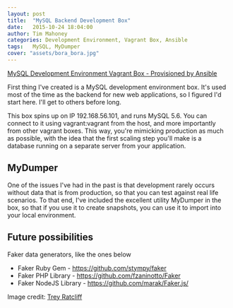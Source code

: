 ```yaml
---
layout: post
title:  "MySQL Backend Development Box"
date:   2015-10-24 18:04:00
author: Tim Mahoney
categories: Development Environment, Vagrant Box, Ansible
tags:	MySQL, MyDumper
cover: "assets/bora_bora.jpg"
---
```


[MySQL Development Environment Vagrant Box - Provisioned by Ansible](https://github.com/OpsArray/mysql-ansible-vagrant)

First thing I've created is a MySQL development environment box. It's used most of the time as the backend for new web applications, so I figured I'd start here. I'll get to others before long.

This box spins up on IP 192.168.56.101, and runs MySQL 5.6. You can connect to it using vagrant:vagrant from the host, and more importantly from other vagrant boxes. This way, you're mimicking production as much as possible, with the idea that the first scaling step you'll make is a database running on a separate server from your application.

## MyDumper

One of the issues I've had in the past is that development rarely occurs without data that is from production, so that you can test against real life scenarios. To that end, I've included the excellent utility MyDumper in the box, so that if you use it to create snapshots, you can use it to import into your local environment.

## Future possibilities

Faker data generators, like the ones below

* Faker Ruby Gem - https://github.com/stympy/faker
* Faker PHP Library - https://github.com/fzaninotto/Faker
* Faker NodeJS Library - https://github.com/marak/Faker.js/

Image credit: [Trey Ratcliff](https://www.flickr.com/photos/stuckincustoms/19893916605)
